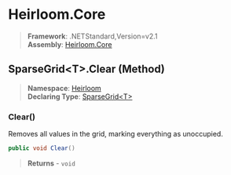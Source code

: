 # Heirloom.Core

> **Framework**: .NETStandard,Version=v2.1  
> **Assembly**: [Heirloom.Core][0]

## SparseGrid\<T>.Clear (Method)

> **Namespace**: [Heirloom][0]  
> **Declaring Type**: [SparseGrid\<T>][1]

### Clear()

Removes all values in the grid, marking everything as unoccupied.

```cs
public void Clear()
```

> **Returns** - `void`

[0]: ../../../Heirloom.Core.md
[1]: ../SparseGrid[T].md
